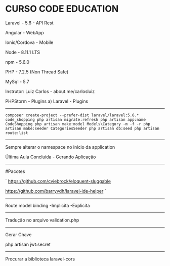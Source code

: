 # CURSO CODE EDUCATION

Laravel - 5.6 - API Rest 

Angular - WebApp

Ionic/Cordova - Mobile

Node - 8.11.1 LTS

npm - 5.6.0

PHP - 7.2.5 (Non Thread Safe)

MySql - 5.7

Instrutor: Luiz Carlos - about.me/carlosluiz

PHPStorm - Plugins
    a) Laravel - Plugins

----------------

 `
  composer create-project --prefer-dist laravel/laravel:5.6.* code_shopping
  php artisan migrate:refresh
  php artisan app:name CodeShopping
  php artisan make:model Models\Category -m -f -r
  php artisan make:seeder CategoriesSeeder
  php artisan db:seed
  php artisan route:list
 `
 
---------------

Sempre alterar o namespace no inicio da application

Última Aula Concluida - Gerando Aplicação

----------

#Pacotes

`
https://github.com/cviebrock/eloquent-sluggable

https://github.com/barryvdh/laravel-ide-helper
`

------

Route model binding
    -Implicita
    -Explicita
    
----

Tradução no arquivo validation.php

----

Gerar Chave

php artisan jwt:secret


-----------

Procurar a biblioteca laravel-cors

